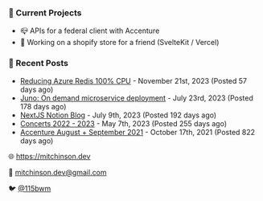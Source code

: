 ### 📌 Current Projects
- 📪 APIs for a federal client with Accenture
- 🛒 Working on a shopify store for a friend (SvelteKit / Vercel)

### 📝 Recent Posts

- [Reducing Azure Redis 100% CPU](https://blog.mitchinson.dev/redis-cpu) - November 21st, 2023 (Posted 57 days ago)
- [Juno: On demand microservice deployment](https://blog.mitchinson.dev/juno) - July 23rd, 2023 (Posted 178 days ago)
- [NextJS Notion Blog](https://blog.mitchinson.dev/blog-2023) - July 9th, 2023 (Posted 192 days ago)
- [Concerts 2022 - 2023](https://blog.mitchinson.dev/concerts-2023) - May 7th, 2023 (Posted 255 days ago)
- [Accenture August + September 2021](https://blog.mitchinson.dev/pillar/aug-sep-21) - October 17th, 2021 (Posted 822 days ago)

🌐 https://mitchinson.dev

💌 mitchinson.dev@gmail.com

🐦 [@115bwm](https://twitter.com/115bwm)